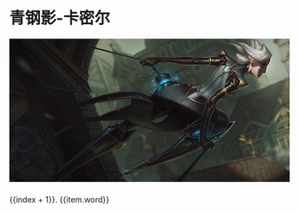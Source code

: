# 青钢影-卡密尔

![camille](./imgs/camille.png)

<div v-for="(item, index) in quotes">
  <div style="line-height: 30px">{{index + 1}}. {{item.word}}</div>
</div>

<script>
  import { getQuotesByName } from '../../.vitepress/service/api.js'

  export default {
    data() {
      return {
        quotes: [],
      }
    },
    created() {
      getQuotesByName('卡密尔').then(res => {
        this.quotes = res
      })
    }
  }
</script>



